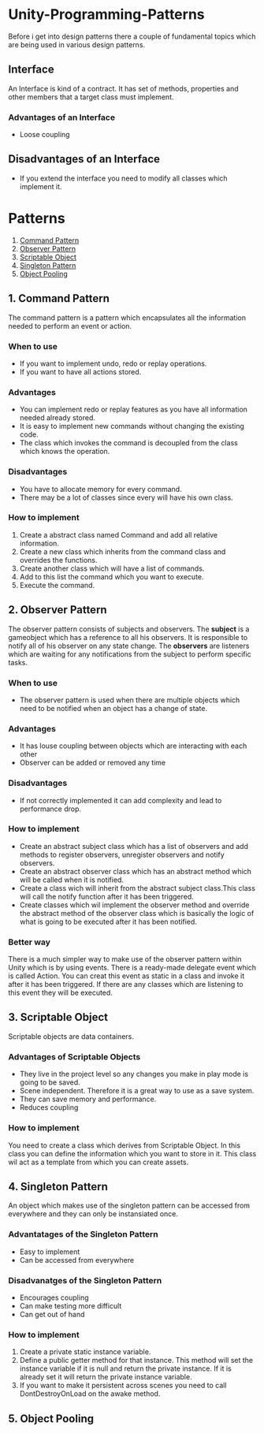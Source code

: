 # Unity-Programming-Patterns

Before i get into design patterns there a couple of fundamental topics which are being used in various design patterns.  

## Interface
An Interface is kind of a contract. It has set of methods, properties and other members that a target class must implement.

### Advantages of an Interface
- Loose coupling

## Disadvantages of an Interface
- If you extend the interface you need to modify all classes which implement it.

# Patterns

1. [Command Pattern](#1-Command-Pattern)
2. [Observer Pattern](#2-Observer-Pattern)
3. [Scriptable Object](#3-Scriptable-Object)
4. [Singleton Pattern](#4-Singleton-Pattern)
5. [Object Pooling](#5-Object-Pooling)

## 1. Command Pattern
The command pattern is a pattern which encapsulates all the information needed to perform an event or action. 

### When to use
 - If you want to implement undo, redo or replay operations.
 - If you want to have all actions stored.

### Advantages
- You can implement redo or replay features as you have all information needed already stored.
- It is easy to implement new commands without changing the existing code.
- The class which invokes the command is decoupled from the class which knows the operation.

### Disadvantages
- You have to allocate memory for every command.
- There may be a lot of classes since every will have his own class.

### How to implement
1.  Create a abstract class named Command and add all relative information.
2.  Create a new class which inherits from the command class and overrides the functions.
3.  Create another class which will have a list of commands.
4.  Add to this list the command which you want to execute.
5.  Execute the command.

## 2. Observer Pattern
 The observer pattern consists of subjects and observers. The **subject** is a gameobject which has a reference to all his observers. It is responsible to notify all of his observer on any state change. The **observers** are listeners which are waiting for any notifications from the subject to perform specific tasks.
 
 ### When to use
 - The observer pattern is used when there are multiple objects which need to be notified when an object has a change of state.
 
 ### Advantages
 - It has louse coupling between objects which are interacting with each other
 - Observer can be added or removed any time
 
 ### Disadvantages
 - If not correctly implemented it can add complexity and lead to performance drop.
 
 ### How to implement
 - Create an abstract subject class which has a list of observers and add methods to register observers, unregister observers and notify observers.
 - Create an abstract observer class which has an abstract method which will be called when it is notified.
 - Create a class wich will inherit from the abstract subject class.This class will call the notify function after it has been triggered.
 - Create classes which wil implement the observer method and override the abstract method of the observer class which is basically the logic of what is going to be executed after it has been notified.
 
 
 ### Better way
 There is a much simpler way to make use of the observer pattern within Unity which is by using events. There is a ready-made delegate event which is called Action. You can creat this event as static in a class and invoke it after it has been triggered. If there are any classes which are listening to this event they will be executed.
 
## 3. Scriptable Object
 Scriptable objects are data containers.
 
 ### Advantages of Scriptable Objects
- They live in the project level so any changes you make in play mode is going to be saved.
- Scene independent. Therefore it is a great way to use as a save system.
- They can save memory and performance.
- Reduces coupling 

### How to implement
You need to create a class which derives from Scriptable Object. In this class you can define the information which you want to store in it. This class wil act as a template from which you can create assets. 

## 4. Singleton Pattern
An object which makes use of the singleton pattern can be accessed from everywhere and they can only be instansiated once.

### Advantatages of the Singleton Pattern
- Easy to implement
- Can be accessed from everywhere

### Disadvanatges of the Singleton Pattern
- Encourages coupling
- Can make testing more difficult
- Can get out of hand

### How to implement
1. Create a private static instance variable.
2. Define a public getter method for that instance. This method will set the instance variable if it is null and return the private instance. If it is already set it will return the private instance variable.
3. If you want to make it persistent across scenes you need to call DontDestroyOnLoad on the awake method.

## 5. Object Pooling
